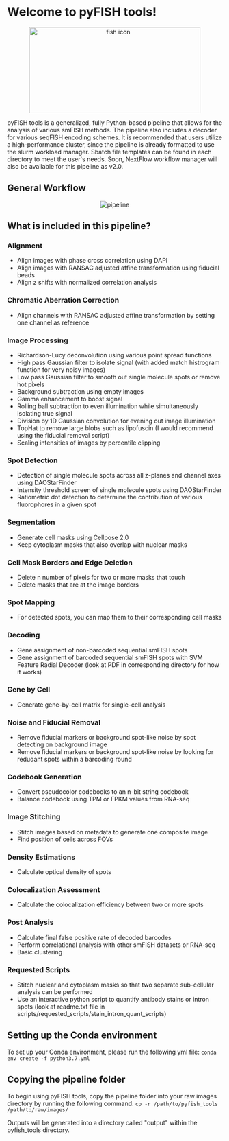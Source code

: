 # Welcome to pyFISH tools!
<p align="center">
<img src="https://github.com/klcolon/pyfish_tools/blob/main/logo/logo.svg" alt="fish icon" width="400" height="200">
</p>
pyFISH tools is a generalized, fully Python-based pipeline that allows for the analysis of various smFISH methods. The pipeline also includes a decoder for various seqFISH encoding schemes. It is recommended that users utilize a high-performance cluster, since the pipeline is already formatted to use the slurm workload manager. Sbatch file templates can be found in each directory to meet the user's needs. Soon, NextFlow workflow manager will also be available for this pipeline as v2.0.

## General Workflow
<p align="center">
<img src="https://github.com/klcolon/pyfish_tools/blob/main/logo/pipeline_format.png" alt="pipeline">
</p>

## What is included in this pipeline?
### Alignment
- Align images with phase cross correlation using DAPI
- Align images with RANSAC adjusted affine transformation using fiducial beads 
- Align z shifts with normalized correlation analysis
### Chromatic Aberration Correction
- Align channels with RANSAC adjusted affine transformation by setting one channel as reference
### Image Processing
- Richardson-Lucy deconvolution using various point spread functions
- High pass Gaussian filter to isolate signal (with added match histrogram function for very noisy images)
- Low pass Gaussian filter to smooth out single molecule spots or remove hot pixels 
- Background subtraction using empty images
- Gamma enhancement to boost signal
- Rolling ball subtraction to even illumination while simultaneously isolating true signal
- Division by 1D Gaussian convolution for evening out image illumination
- TopHat to remove large blobs such as lipofuscin (I would recommend using the fiducial removal script)
- Scaling intensities of images by percentile clipping
### Spot Detection
- Detection of single molecule spots across all z-planes and channel axes using DAOStarFinder  
- Intensity threshold screen of single molecule spots using DAOStarFinder
- Ratiometric dot detection to determine the contribution of various fluorophores in a given spot
### Segmentation
- Generate cell masks using Cellpose 2.0
- Keep cytoplasm masks that also overlap with nuclear masks
### Cell Mask Borders and Edge Deletion
- Delete n number of pixels for two or more masks that touch
- Delete masks that are at the image borders
### Spot Mapping
- For detected spots, you can map them to their corresponding cell masks
### Decoding
- Gene assignment of non-barcoded sequential smFISH spots
- Gene assignment of barcoded sequential smFISH spots with SVM Feature Radial Decoder (look at PDF  in corresponding directory for how it works)
### Gene by Cell 
- Generate gene-by-cell matrix for single-cell analysis
### Noise and Fiducial Removal
- Remove fiducial markers or background spot-like noise by spot detecting on background image
- Remove fiducial markers or background spot-like noise by looking for redudant spots within a barcoding round
### Codebook Generation
- Convert pseudocolor codebooks to an n-bit string codebook
- Balance codebook using TPM or FPKM values from RNA-seq
### Image Stitching
- Stitch images based on metadata to generate one composite image
- Find position of cells across FOVs
### Density Estimations
- Calculate optical density of spots
### Colocalization Assessment
- Calculate the colocalization efficiency between two or more spots
### Post Analysis
- Calculate final false positive rate of decoded barcodes
- Perform correlational analysis with other smFISH datasets or RNA-seq
- Basic clustering 
### Requested Scripts
- Stitch nuclear and cytoplasm masks so that two separate sub-cellular analysis can be performed
- Use an interactive python script to quantify antibody stains or intron spots (look at readme.txt file in scripts/requested_scripts/stain_intron_quant_scripts)

## Setting up the Conda environment

To set up your Conda environment, please run the following yml file: `conda env create -f python3.7.yml`

## Copying the pipeline folder

To begin using pyFISH tools, copy the pipeline folder into your raw images directory by running the following command: `cp -r /path/to/pyfish_tools /path/to/raw/images/`


Outputs will be generated into a directory called "output" within the pyfish_tools directory.





